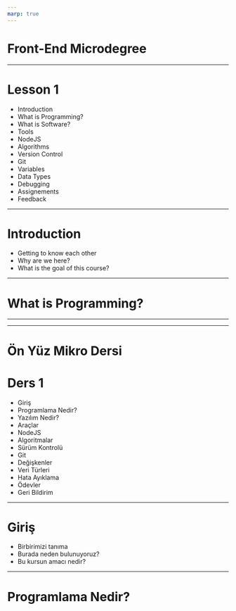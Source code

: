 ```yaml
---
marp: true
---
```

# Front-End Microdegree

---
# Lesson 1

- Introduction
- What is Programming?
- What is Software?
- Tools
- NodeJS
- Algorithms
- Version Control
- Git
- Variables
- Data Types
- Debugging
- Assignements
- Feedback
---
# Introduction

- Getting to know each other
- Why are we here?
- What is the goal of this course?

---
# What is Programming?

---
---
# Ön Yüz Mikro Dersi

# Ders 1

- Giriş
- Programlama Nedir?
- Yazılım Nedir?
- Araçlar
- NodeJS
- Algoritmalar
- Sürüm Kontrolü
- Git
- Değişkenler
- Veri Türleri
- Hata Ayıklama
- Ödevler
- Geri Bildirim

---
# Giriş

- Birbirimizi tanıma
- Burada neden bulunuyoruz?
- Bu kursun amacı nedir?

---
# Programlama Nedir?
